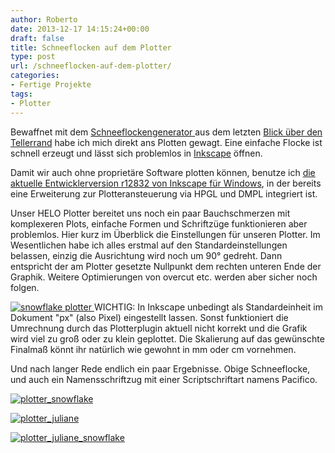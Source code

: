 ```yaml
---
author: Roberto
date: 2013-12-17 14:15:24+00:00
draft: false
title: Schneeflocken auf dem Plotter
type: post
url: /schneeflocken-auf-dem-plotter/
categories:
- Fertige Projekte
tags:
- Plotter
---
```


Bewaffnet mit dem [Schneeflockengenerator ](https://www.evilmadscientist.com/2008/vector-snowflake-application/)aus dem letzten [Blick über den Tellerrand](/blick-ueber-den-tellerrand-40/) habe ich mich direkt ans Plotten gewagt. Eine einfache Flocke ist schnell erzeugt und lässt sich problemlos in [Inkscape](https://inkscape.org) öffnen.<!-- more -->

Damit wir auch ohne proprietäre Software plotten können, benutze ich [die aktuelle Entwicklerversion r12832 von Inkscape für Windows](https://www.oss-marketplace.com/index.php/downloads-mainmenu-63/func-startdown/101/), in der bereits eine Erweiterung zur Plotteransteuerung via HPGL und DMPL integriert ist.

Unser HELO Plotter bereitet uns noch ein paar Bauchschmerzen mit komplexeren Plots, einfache Formen und Schriftzüge funktionieren aber problemlos. Hier kurz im Überblick die Einstellungen für unseren Plotter. Im Wesentlichen habe ich alles erstmal auf den Standardeinstellungen belassen, einzig die Ausrichtung wird noch um 90° gedreht. Dann entspricht der am Plotter gesetzte Nullpunkt dem rechten unteren Ende der Graphik. Weitere Optimierungen von overcut etc. werden aber sicher noch folgen.

[![snowflake plotter](/wp-content/uploads/2013/12/snowflake-plotter-1024x632.png)
](/wp-content/uploads/2013/12/snowflake-plotter.png)WICHTIG: In Inkscape unbedingt als Standardeinheit im Dokument "px" (also Pixel) eingestellt lassen. Sonst funktioniert die Umrechnung durch das Plotterplugin aktuell nicht korrekt und die Grafik wird viel zu groß oder zu klein geplottet. Die Skalierung auf das gewünschte Finalmaß könnt ihr natürlich wie gewohnt in mm oder cm vornehmen.

Und nach langer Rede endlich ein paar Ergebnisse. Obige Schneeflocke, und auch ein Namensschriftzug mit einer Scriptschriftart namens Pacifico.

[![plotter_snowflake](/wp-content/uploads/2013/12/plotter_snowflake-1024x682.jpg)
](/wp-content/uploads/2013/12/plotter_snowflake.jpg)

[![plotter_juliane](/wp-content/uploads/2013/12/plotter_juliane-1024x682.jpg)
](/wp-content/uploads/2013/12/plotter_juliane.jpg)

[![plotter_juliane_snowflake](/wp-content/uploads/2013/12/plotter_juliane_snowflake-1024x682.jpg)
](/wp-content/uploads/2013/12/plotter_juliane_snowflake.jpg)
